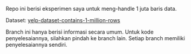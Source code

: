 Repo ini berisi eksperimen saya untuk meng-handle 1 juta baris data.

Dataset: [yelp-dataset-contains-1-million-rows](https://www.kaggle.com/datasets/abdulmajid115/yelp-dataset-contains-1-million-rows)

Branch ini hanya berisi informasi secara umum. Untuk kode penyelesaiannya, silahkan pindah ke branch lain. Setiap branch memiliki penyelesaiannya sendiri.
